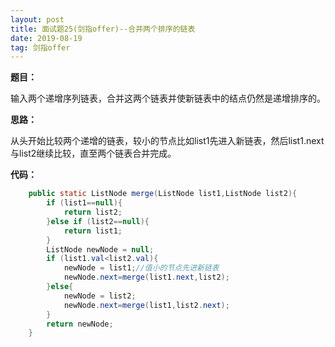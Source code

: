 ```yaml
---
layout: post
title: 面试题25(剑指offer)--合并两个排序的链表
date: 2019-08-19 
tag: 剑指offer
---
```



**题目：**

输入两个递增序列链表，合并这两个链表并使新链表中的结点仍然是递增排序的。

**思路：**

从头开始比较两个递增的链表，较小的节点比如list1先进入新链表，然后list1.next与list2继续比较，直至两个链表合并完成。

**代码：**

```java
	public static ListNode merge(ListNode list1,ListNode list2){
        if (list1==null){
            return list2;
        }else if (list2==null){
            return list1;
        }
        ListNode newNode = null;
        if (list1.val<list2.val){
            newNode = list1;//值小的节点先进新链表
            newNode.next=merge(list1.next,list2);
        }else{
            newNode = list2;
            newNode.next=merge(list1,list2.next);
        }
        return newNode;
    }
```

